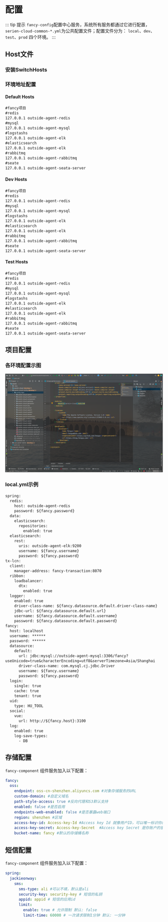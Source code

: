 # 配置

::: tip 提示
`fancy-config`配置中心服务，系统所有服务都通过它进行配置，`serien-cloud-common-*.yml`为公共配置文件；配置文件分为：
`local`、`dev`、`test`、`prod` 四个环境。
:::

## Host文件

### 安装SwitchHosts

### 环境地址配置

#### Default Hosts

```text
#fancy项目
#redis
127.0.0.1 outside-agent-redis
#mysql
127.0.0.1 outside-agent-mysql
#logstashs
127.0.0.1 outside-agent-elk
#elasticsearch
127.0.0.1 outside-agent-elk
#rabbitmq
127.0.0.1 outside-agent-rabbitmq
#seate
127.0.0.1 outside-agent-seata-server
```

#### Dev Hosts

```text
#fancy项目
#redis
127.0.0.1 outside-agent-redis
#mysql
127.0.0.1 outside-agent-mysql
#logstashs
127.0.0.1 outside-agent-elk
#elasticsearch
127.0.0.1 outside-agent-elk
#rabbitmq
127.0.0.1 outside-agent-rabbitmq
#seate
127.0.0.1 outside-agent-seata-server
```

#### Test Hosts

```text
#fancy项目
#redis
127.0.0.1 outside-agent-redis
#mysql
127.0.0.1 outside-agent-mysql
#logstashs
127.0.0.1 outside-agent-elk
#elasticsearch
127.0.0.1 outside-agent-elk
#rabbitmq
127.0.0.1 outside-agent-rabbitmq
#seate
127.0.0.1 outside-agent-seata-server
```

## 项目配置

### 各环境配置示图

![img.png](/back/images/setting-001.png)

### local.yml示例

```text
spring:
  redis:
    host: outside-agent-redis
    password: ${fancy.password}
  data:
    elasticsearch:
      repositories:
        enabled: true
  elasticsearch:
    rest:
      uris: outside-agent-elk:9200
      username: ${fancy.username}
      password: ${fancy.password}
tx-lcn:
  client:
    manager-address: fancy-transaction:8070
  ribbon:
    loadbalancer:
      dtx:
        enabled: true
  logger:
    enabled: true
    driver-class-name: ${fancy.datasource.default.driver-class-name}
    jdbc-url: ${fancy.datasource.default.url}
    username: ${fancy.datasource.default.username}
    password: ${fancy.datasource.default.password}
fancy:
  host: localhost
  username: ******
  password: ******
  datasource:
    default:
      url: jdbc:mysql://outside-agent-mysql:3306/fancy?useUnicode=true&characterEncoding=utf8&serverTimezone=Asia/Shanghai
      driver-class-name: com.mysql.cj.jdbc.Driver
      username: ${fancy.username}
      password: ${fancy.password}
  login:
    single: true
    cache: true
    tenant: true
  uid:
    type: HU_TOOL
  social:
    vue:
      url: http://${fancy.host}:3100
  log:
    enabled: true
    log-save-types:
      - DB

```

## 存储配置

`fancy-component` 组件服务加入以下配置：

```yaml
fancy:
  oss:
    endpoint: oss-cn-shenzhen.aliyuncs.com #对象存储服务的URL
    custom-domain: #自定义域名
    path-style-access: true #反向代理和S3默认支持
    enabled: false #是否启用
    endpoints-web-enabled: false #是否暴露web端口
    region: shenzhen #区域
    access-key-id: Access-key-Id #Access key Id 就像用户ID，可以唯一标识你的账户
    access-key-secret: Access-key-Secret  #Access key Secret 是你账户的密码
    bucket-name: fancy #默认的存储桶名称
```

## 短信配置

`fancy-component` 组件服务加入以下配置：

```yaml
spring:
  jackieonway:
    sms:
      sms-type: ali #可以不填，默认是ali
      security-key: security-key # 短信的私钥
      appid: appid # 短信的应用id
      limit:
        enable: true # 允许限制 默认: false
        limit-time: 60000 # 一次请求限制1分钟 默认: 一分钟
```